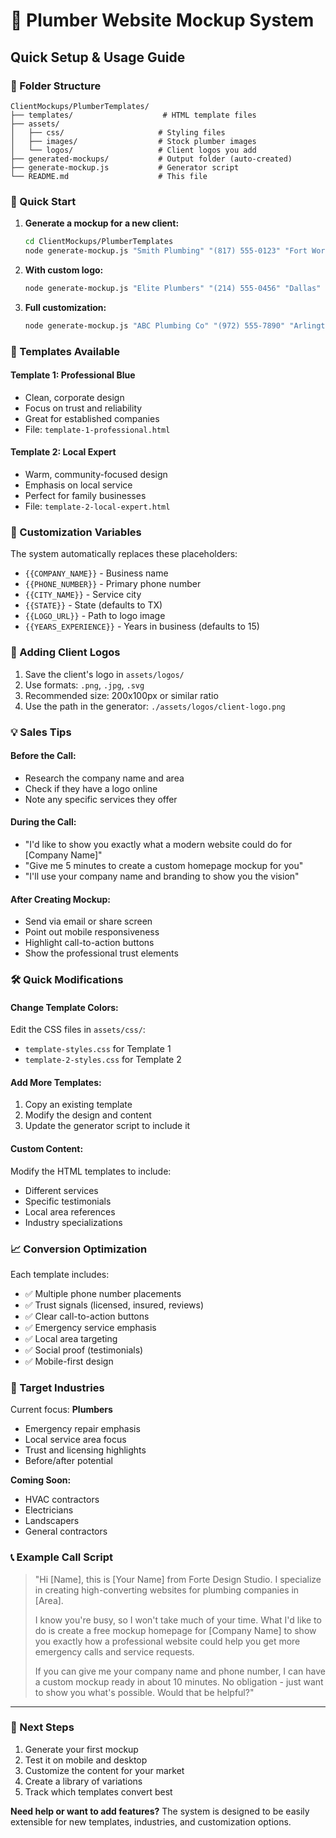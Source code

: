 # 🚰 Plumber Website Mockup System

## Quick Setup & Usage Guide

### 📁 Folder Structure
```
ClientMockups/PlumberTemplates/
├── templates/                    # HTML template files
├── assets/
│   ├── css/                     # Styling files
│   ├── images/                  # Stock plumber images
│   └── logos/                   # Client logos you add
├── generated-mockups/           # Output folder (auto-created)
├── generate-mockup.js           # Generator script
└── README.md                    # This file
```

### 🚀 Quick Start

1. **Generate a mockup for a new client:**
   ```bash
   cd ClientMockups/PlumberTemplates
   node generate-mockup.js "Smith Plumbing" "(817) 555-0123" "Fort Worth"
   ```

2. **With custom logo:**
   ```bash
   node generate-mockup.js "Elite Plumbers" "(214) 555-0456" "Dallas" "TX" "./assets/logos/elite-logo.png"
   ```

3. **Full customization:**
   ```bash
   node generate-mockup.js "ABC Plumbing Co" "(972) 555-7890" "Arlington" "TX" "./assets/logos/abc-logo.png" "25"
   ```

### 📱 Templates Available

#### **Template 1: Professional Blue**
- Clean, corporate design
- Focus on trust and reliability
- Great for established companies
- File: `template-1-professional.html`

#### **Template 2: Local Expert**
- Warm, community-focused design
- Emphasis on local service
- Perfect for family businesses
- File: `template-2-local-expert.html`

### 🎨 Customization Variables

The system automatically replaces these placeholders:

- `{{COMPANY_NAME}}` - Business name
- `{{PHONE_NUMBER}}` - Primary phone number
- `{{CITY_NAME}}` - Service city
- `{{STATE}}` - State (defaults to TX)
- `{{LOGO_URL}}` - Path to logo image
- `{{YEARS_EXPERIENCE}}` - Years in business (defaults to 15)

### 📸 Adding Client Logos

1. Save the client's logo in `assets/logos/`
2. Use formats: `.png`, `.jpg`, `.svg`
3. Recommended size: 200x100px or similar ratio
4. Use the path in the generator: `./assets/logos/client-logo.png`

### 💡 Sales Tips

#### **Before the Call:**
- Research the company name and area
- Check if they have a logo online
- Note any specific services they offer

#### **During the Call:**
- "I'd like to show you exactly what a modern website could do for [Company Name]"
- "Give me 5 minutes to create a custom homepage mockup for you"
- "I'll use your company name and branding to show you the vision"

#### **After Creating Mockup:**
- Send via email or share screen
- Point out mobile responsiveness
- Highlight call-to-action buttons
- Show the professional trust elements

### 🛠️ Quick Modifications

#### **Change Template Colors:**
Edit the CSS files in `assets/css/`:
- `template-styles.css` for Template 1
- `template-2-styles.css` for Template 2

#### **Add More Templates:**
1. Copy an existing template
2. Modify the design and content
3. Update the generator script to include it

#### **Custom Content:**
Modify the HTML templates to include:
- Different services
- Specific testimonials
- Local area references
- Industry specializations

### 📈 Conversion Optimization

Each template includes:
- ✅ Multiple phone number placements
- ✅ Trust signals (licensed, insured, reviews)
- ✅ Clear call-to-action buttons
- ✅ Emergency service emphasis
- ✅ Local area targeting
- ✅ Social proof (testimonials)
- ✅ Mobile-first design

### 🎯 Target Industries

Current focus: **Plumbers**
- Emergency repair emphasis
- Local service area focus
- Trust and licensing highlights
- Before/after potential

**Coming Soon:**
- HVAC contractors
- Electricians
- Landscapers
- General contractors

### 📞 Example Call Script

> "Hi [Name], this is [Your Name] from Forte Design Studio. I specialize in creating high-converting websites for plumbing companies in [Area]. 
>
> I know you're busy, so I won't take much of your time. What I'd like to do is create a free mockup homepage for [Company Name] to show you exactly how a professional website could help you get more emergency calls and service requests.
>
> If you can give me your company name and phone number, I can have a custom mockup ready in about 10 minutes. No obligation - just want to show you what's possible. Would that be helpful?"

---

### 🚀 Next Steps

1. Generate your first mockup
2. Test it on mobile and desktop
3. Customize the content for your market
4. Create a library of variations
5. Track which templates convert best

**Need help or want to add features?** The system is designed to be easily extensible for new templates, industries, and customization options.
